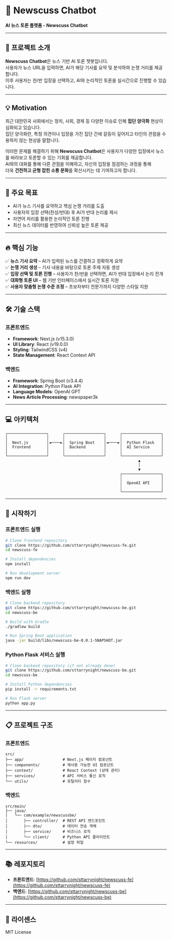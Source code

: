 # 📰 Newscuss Chatbot  
**AI 뉴스 토론 플랫폼 - Newscuss Chatbot**

---

## 📌 프로젝트 소개  
**Newscuss Chatbot**은 뉴스 기반 AI 토론 챗봇입니다.  
사용자가 뉴스 URL을 입력하면, AI가 해당 기사를 요약 및 분석하여 논쟁 거리를 제공합니다.  
이후 사용자는 찬/반 입장을 선택하고, AI와 논리적인 토론을 실시간으로 진행할 수 있습니다.

---

## 💡 Motivation  
최근 대한민국 사회에서는 정치, 사회, 경제 등 다양한 이슈로 인해 **집단 양극화** 현상이 심화되고 있습니다.  
집단 양극화란, 특정 의견이나 입장을 가진 집단 간에 갈등이 깊어지고 타인의 관점을 수용하지 않는 현상을 말합니다.  

이러한 문제를 해결하기 위해 **Newscuss Chatbot**은 사용자가 다양한 입장에서 뉴스를 바라보고 토론할 수 있는 기회를 제공합니다.  
AI와의 대화를 통해 다른 관점을 이해하고, 자신의 입장을 점검하는 과정을 통해  
더욱 **건전하고 균형 잡힌 소통 문화**를 확산시키는 데 기여하고자 합니다.

---

## 🎯 주요 목표  
- AI가 뉴스 기사를 요약하고 핵심 논쟁 거리를 도출  
- 사용자의 입장 선택(찬성/반대) 후 AI가 반대 논리를 제시  
- 자연어 처리를 활용한 논리적인 토론 진행  
- 최신 뉴스 데이터를 반영하여 신뢰성 높은 토론 제공

---

## 🔥 핵심 기능  
✅ **뉴스 기사 요약** – AI가 입력된 뉴스를 간결하고 정확하게 요약  
✅ **논쟁 거리 생성** – 기사 내용을 바탕으로 토론 주제 자동 생성  
✅ **입장 선택 및 토론 진행** – 사용자가 찬/반을 선택하면, AI가 반대 입장에서 논리 전개  
✅ **대화형 토론 UI** – 웹 기반 인터페이스에서 실시간 토론 지원  
✅ **사용자 맞춤형 논쟁 수준 조정** – 초보자부터 전문가까지 다양한 스타일 지원

---

## 🛠️ 기술 스택

### 프론트엔드
- **Framework**: Next.js (v15.3.0)
- **UI Library**: React (v19.0.0)
- **Styling**: TailwindCSS (v4)
- **State Management**: React Context API

### 백엔드
- **Framework**: Spring Boot (v3.4.4)
- **AI Integration**: Python Flask API
- **Language Models**: OpenAI GPT
- **News Article Processing**: newspaper3k

---

## 💻 아키텍처

```
┌─────────────────┐      ┌─────────────────┐      ┌─────────────────┐
│                 │      │                 │      │                 │
│  Next.js        │◄────►│  Spring Boot    │◄────►│  Python Flask   │
│  Frontend       │      │  Backend        │      │  AI Service     │
│                 │      │                 │      │                 │
└─────────────────┘      └─────────────────┘      └─────────────────┘
                                                          ▲
                                                          │
                                                          ▼
                                                  ┌─────────────────┐
                                                  │                 │
                                                  │  OpenAI API     │
                                                  │                 │
                                                  └─────────────────┘
```

---

## 🚀 시작하기

### 프론트엔드 실행
```bash
# Clone frontend repository
git clone https://github.com/sttarrynight/newscuss-fe.git
cd newscuss-fe

# Install dependencies
npm install

# Run development server
npm run dev
```

### 백엔드 실행
```bash
# Clone backend repository
git clone https://github.com/sttarrynight/newscuss-be.git
cd newscuss-be

# Build with Gradle
./gradlew build

# Run Spring Boot application
java -jar build/libs/newscuss-be-0.0.1-SNAPSHOT.jar
```

### Python Flask 서비스 실행
```bash
# Clone backend repository (if not already done)
git clone https://github.com/sttarrynight/newscuss-be.git
cd newscuss-be

# Install Python dependencies
pip install -r requirements.txt

# Run Flask server
python app.py
```

---

## 📋 프로젝트 구조

### 프론트엔드
```
src/
├── app/                 # Next.js 페이지 컴포넌트
├── components/          # 재사용 가능한 UI 컴포넌트
├── context/             # React Context (상태 관리)
├── services/            # API 서비스 통신 로직
└── utils/               # 유틸리티 함수
```

### 백엔드
```
src/main/
├── java/
│   └── com/example/newscussbe/
│       ├── controller/  # REST API 엔드포인트
│       ├── dto/         # 데이터 전송 객체
│       ├── service/     # 비즈니스 로직
│       └── client/      # Python API 클라이언트
└── resources/           # 설정 파일
```

---

## 📚 레포지토리

- **프론트엔드**: [https://github.com/sttarrynight/newscuss-fe](https://github.com/sttarrynight/newscuss-fe)
- **백엔드**: [https://github.com/sttarrynight/newscuss-be](https://github.com/sttarrynight/newscuss-be)

---

## 📝 라이센스

MIT License
